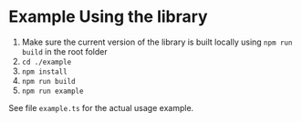 # Example Using the library

1. Make sure the current version of the library is built locally using `npm run build` in the root folder
1. `cd ./example`
1. `npm install`
1. `npm run build`
1. `npm run example`

See file `example.ts` for the actual usage example.